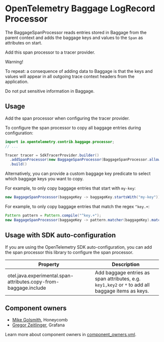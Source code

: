 # OpenTelemetry Baggage LogRecord Processor

The BaggageSpanProcessor reads entries stored in Baggage from the parent context
and adds the baggage keys and values to the `Span` as attributes on start.

Add this span processor to a tracer provider.

Warning!

To repeat: a consequence of adding data to Baggage is that the keys and values
will appear in all outgoing trace context headers from the application.

Do not put sensitive information in Baggage.

## Usage

Add the span processor when configuring the tracer provider.

To configure the span processor to copy all baggage entries during configuration:

```java
import io.opentelemetry.contrib.baggage.processor;
// ...

Tracer tracer = SdkTracerProvider.builder()
  .addSpanProcessor(new BaggageSpanProcessor(BaggageSpanProcessor.allowAllBaggageKeys))
  .build()
```

Alternatively, you can provide a custom baggage key predicate to select which baggage keys you want to copy.

For example, to only copy baggage entries that start with `my-key`:

```java
new BaggageSpanProcessor(baggageKey -> baggageKey.startsWith("my-key"))
```

For example, to only copy baggage entries that match the regex `^key.+`:

```java
Pattern pattern = Pattern.compile("^key.+");
new BaggageSpanProcessor(baggageKey -> pattern.matcher(baggageKey).matches())
```

## Usage with SDK auto-configuration

If you are using the OpenTelemetry SDK auto-configuration, you can add the span processor this
library to configure the span processor.

| Property                                                         | Description                                                                                       |
|------------------------------------------------------------------|---------------------------------------------------------------------------------------------------|
| otel.java.experimental.span-attributes.copy-from-baggage.include | Add baggage entries as span attributes, e.g. `key1,key2` or `*` to add all baggage items as keys. |

## Component owners

- [Mike Golsmith](https://github.com/MikeGoldsmith), Honeycomb
- [Gregor Zeitlinger](https://github.com/zeitlinger), Grafana

Learn more about component owners in [component_owners.yml](../.github/component_owners.yml).
